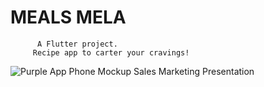 # MEALS MELA

          A Flutter project.
         Recipe app to carter your cravings!
![Purple App Phone Mockup Sales Marketing Presentation](https://user-images.githubusercontent.com/76724198/180499219-134b7223-0395-4651-acd4-5ca5fd5fa69b.png)

